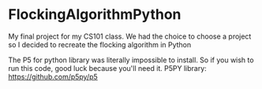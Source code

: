 # FlockingAlgorithmPython
My final project for my CS101 class. We had the choice to choose a project so I decided to recreate the flocking algorithm in Python

The P5 for python library was literally impossible to install. So if you wish to run this code, good luck because you'll need it.
P5PY library: https://github.com/p5py/p5
